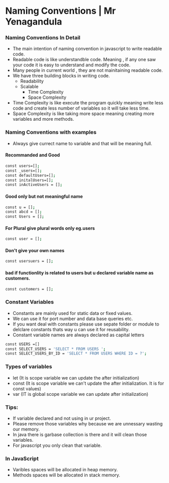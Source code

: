 # Naming Conventions | Mr Yenagandula

### Naming Conventions In Detail
- The main intention of naming convention in javascript to write readable code. 
- Readable code is like understandble code. Meaning , if any one saw your code it is easy to understand and modify the code.
- Many people in current world , they are not mainitaining readable code.
- We have three building blocks in writing code.
    - Readability
    - Scalable 
      - Time Complexity
      - Space Complexity 
- Time Complexity is like execute the program quickly meaning write less code and create less number of variables so it will take less time.
- Space Complexity is like taking more space meaning creating more variables and more methods. 

### Naming Conventions with examples
 - Always give currect name to variable and that will be meaning full.

#### Recommanded and Good

```bash
const users=[];
const _users=[];
const defaultUsers=[];
const initalUsers=[];
const inActiveUsers = [];

```

#### Good only but not meaningful name

```bash
const u = []; 
const abcd = []; 
const Users = [];
```

#### For Plural give plural words only eg.users
```bash
const user = [];
```

#### Don't give your own names
```bash
const usersuers = []; 
```

#### bad if functionlity is related to users but u declared variable name as customers.
```bash
const customers = []; 
```

### Constant Variables
 - Constants are mainly used for static data or fixed values. 
 - We can use it for port number and data base queries etc.
 - If you want deal with constants please use sepate folder or module to delclare constants thats way u can use it for reusability.  
 - Constant variable names are always declared as capital letters
 
```bash
const USERS =[] 
const SELECT_USERS = 'SELECT * FROM USERS ';
const SELECT_USERS_BY_ID = 'SELECT * FROM USERS WHERE ID = ?';

```

### Types of variables 
- let (It is scope variable we can update the after initialization)
- const (It is scope variable we can't update the after initialization. It is for const values)
- var (IT is global scope variable we can update after initialization)

### Tips:
 - If variable declared and not using in ur project. 
 - Please remove those variables why because we are unnessary wasting our memory.
 - In java there is garbase collection is there and it will clean those variables.
 - For javascript you only clean that variable.

### In JavaScript
 - Varibles spaces will be allocated in heap memory.
 - Methods spaces will be allocated in stack memory.
